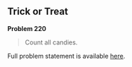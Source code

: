 Trick or Treat
--------------

**Problem 220**

> Count all candies.

Full problem statement is available [here][mirror].

[mirror]: https://github.com/rdtsc/codeeval-problem-statements/tree/master/easy/220-trick-or-treat/
          "View Problem Statement Mirror"
